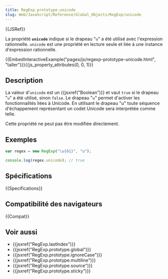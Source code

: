 ```yaml
---
title: RegExp.prototype.unicode
slug: Web/JavaScript/Reference/Global_Objects/RegExp/unicode
---
```


{{JSRef}}

La propriété **`unicode`** indique si le drapeau "`u`" a été utilisé avec l'expression rationnelle. `unicode` est une propriété en lecture seule et liée à une instance d'expression rationnelle.

{{EmbedInteractiveExample("pages/js/regexp-prototype-unicode.html", "taller")}}{{js_property_attributes(0, 0, 1)}}

## Description

La valeur d'`unicode` est un {{jsxref("Boolean")}} et vaut `true` si le drapeau "`u`" a été utilisé, sinon `false`. Le drapeau "`u`" permet d'activer les fonctionnalités liées à Unicode. En utilisant le drapeau "u" toute séquence d'échappement représentant un codet Unicode sera interprétée comme telle.

Cette propriété ne peut pas être modifiée directement.

## Exemples

```js
var regex = new RegExp("\u{61}", "u");

console.log(regex.unicode); // true
```

## Spécifications

{{Specifications}}

## Compatibilité des navigateurs

{{Compat}}

## Voir aussi

- {{jsxref("RegExp.lastIndex")}}
- {{jsxref("RegExp.prototype.global")}}
- {{jsxref("RegExp.prototype.ignoreCase")}}
- {{jsxref("RegExp.prototype.multiline")}}
- {{jsxref("RegExp.prototype.source")}}
- {{jsxref("RegExp.prototype.sticky")}}
